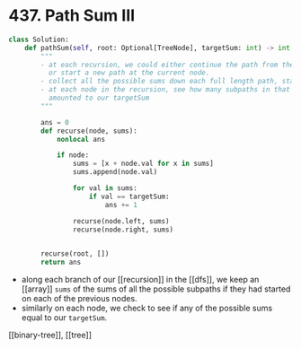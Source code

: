# 437. Path Sum III

```python
class Solution:
    def pathSum(self, root: Optional[TreeNode], targetSum: int) -> int:
        """
        - at each recursion, we could either continue the path from the parent node,
          or start a new path at the current node.
        - collect all the possible sums down each full length path, starting from each node
        - at each node in the recursion, see how many subpaths in that path
          amounted to our targetSum
        """

        ans = 0
        def recurse(node, sums):
            nonlocal ans

            if node:
                sums = [x + node.val for x in sums]
                sums.append(node.val)

                for val in sums:
                    if val == targetSum:
                        ans += 1

                recurse(node.left, sums)
                recurse(node.right, sums)

                
        recurse(root, [])
        return ans
```

- along each branch of our [[recursion]] in the [[dfs]], we keep an [[array]] `sums` of the sums of all the possible subpaths if they had started on each of the previous nodes.
- similarly on each node, we check to see if any of the possible sums equal to our `targetSum`.

[[binary-tree]], [[tree]]